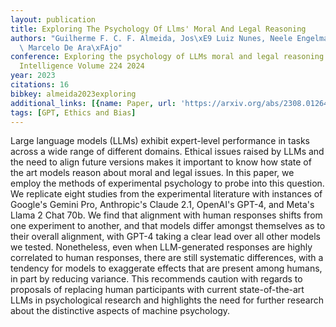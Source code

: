 ```yaml
---
layout: publication
title: Exploring The Psychology Of Llms' Moral And Legal Reasoning
authors: "Guilherme F. C. F. Almeida, Jos\xE9 Luiz Nunes, Neele Engelmann, Alex Wiegmann,\
  \ Marcelo De Ara\xFAjo"
conference: Exploring the psychology of LLMs moral and legal reasoning. Artificial
  Intelligence Volume 224 2024
year: 2023
citations: 16
bibkey: almeida2023exploring
additional_links: [{name: Paper, url: 'https://arxiv.org/abs/2308.01264'}]
tags: [GPT, Ethics and Bias]
---
```

Large language models (LLMs) exhibit expert-level performance in tasks across
a wide range of different domains. Ethical issues raised by LLMs and the need
to align future versions makes it important to know how state of the art models
reason about moral and legal issues. In this paper, we employ the methods of
experimental psychology to probe into this question. We replicate eight studies
from the experimental literature with instances of Google's Gemini Pro,
Anthropic's Claude 2.1, OpenAI's GPT-4, and Meta's Llama 2 Chat 70b. We find
that alignment with human responses shifts from one experiment to another, and
that models differ amongst themselves as to their overall alignment, with GPT-4
taking a clear lead over all other models we tested. Nonetheless, even when
LLM-generated responses are highly correlated to human responses, there are
still systematic differences, with a tendency for models to exaggerate effects
that are present among humans, in part by reducing variance. This recommends
caution with regards to proposals of replacing human participants with current
state-of-the-art LLMs in psychological research and highlights the need for
further research about the distinctive aspects of machine psychology.